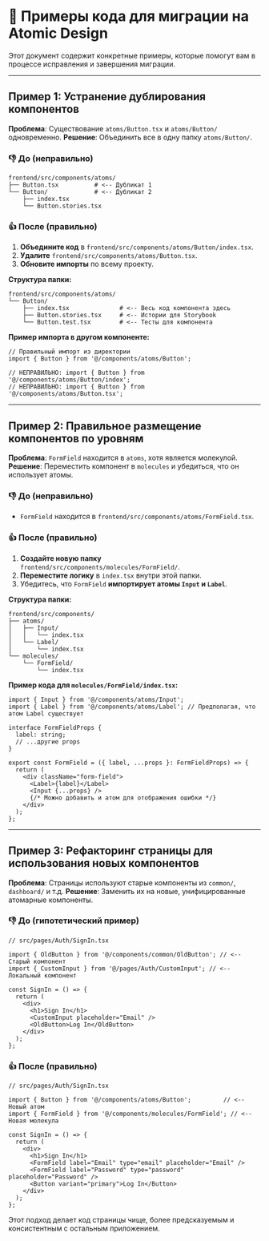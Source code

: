 # 📖 Примеры кода для миграции на Atomic Design

Этот документ содержит конкретные примеры, которые помогут вам в процессе исправления и завершения миграции.

---

## Пример 1: Устранение дублирования компонентов

**Проблема**: Существование `atoms/Button.tsx` и `atoms/Button/` одновременно.
**Решение**: Объединить все в одну папку `atoms/Button/`.

### 👎 До (неправильно)

```
frontend/src/components/atoms/
├── Button.tsx          # <-- Дубликат 1
└── Button/             # <-- Дубликат 2
    ├── index.tsx
    └── Button.stories.tsx
```

### 👍 После (правильно)

1.  **Объедините код** в `frontend/src/components/atoms/Button/index.tsx`.
2.  **Удалите** `frontend/src/components/atoms/Button.tsx`.
3.  **Обновите импорты** по всему проекту.

**Структура папки:**
```
frontend/src/components/atoms/
└── Button/
    ├── index.tsx              # <-- Весь код компонента здесь
    ├── Button.stories.tsx     # <-- Истории для Storybook
    └── Button.test.tsx        # <-- Тесты для компонента
```

**Пример импорта в другом компоненте:**
```tsx
// Правильный импорт из директории
import { Button } from '@/components/atoms/Button';

// НЕПРАВИЛЬНО: import { Button } from '@/components/atoms/Button/index';
// НЕПРАВИЛЬНО: import { Button } from '@/components/atoms/Button.tsx';
```

---

## Пример 2: Правильное размещение компонентов по уровням

**Проблема**: `FormField` находится в `atoms`, хотя является молекулой.
**Решение**: Переместить компонент в `molecules` и убедиться, что он использует атомы.

### 👎 До (неправильно)

-   `FormField` находится в `frontend/src/components/atoms/FormField.tsx`.

### 👍 После (правильно)

1.  **Создайте новую папку** `frontend/src/components/molecules/FormField/`.
2.  **Переместите логику** в `index.tsx` внутри этой папки.
3.  Убедитесь, что `FormField` **импортирует атомы `Input` и `Label`**.

**Структура папки:**
```
frontend/src/components/
├── atoms/
│   ├── Input/
│   │   └── index.tsx
│   └── Label/
│       └── index.tsx
└── molecules/
    └── FormField/
        └── index.tsx
```

**Пример кода для `molecules/FormField/index.tsx`:**
```tsx
import { Input } from '@/components/atoms/Input';
import { Label } from '@/components/atoms/Label'; // Предполагая, что атом Label существует

interface FormFieldProps {
  label: string;
  // ...другие props
}

export const FormField = ({ label, ...props }: FormFieldProps) => {
  return (
    <div className="form-field">
      <Label>{label}</Label>
      <Input {...props} />
      {/* Можно добавить и атом для отображения ошибки */}
    </div>
  );
};
```

---

## Пример 3: Рефакторинг страницы для использования новых компонентов

**Проблема**: Страницы используют старые компоненты из `common/`, `dashboard/` и т.д.
**Решение**: Заменить их на новые, унифицированные атомарные компоненты.

### 👎 До (гипотетический пример)

```tsx
// src/pages/Auth/SignIn.tsx

import { OldButton } from '@/components/common/OldButton'; // <-- Старый компонент
import { CustomInput } from '@/pages/Auth/CustomInput'; // <-- Локальный компонент

const SignIn = () => {
  return (
    <div>
      <h1>Sign In</h1>
      <CustomInput placeholder="Email" />
      <OldButton>Log In</OldButton>
    </div>
  );
};
```

### 👍 После (правильно)

```tsx
// src/pages/Auth/SignIn.tsx

import { Button } from '@/components/atoms/Button';         // <-- Новый атом
import { FormField } from '@/components/molecules/FormField'; // <-- Новая молекула

const SignIn = () => {
  return (
    <div>
      <h1>Sign In</h1>
      <FormField label="Email" type="email" placeholder="Email" />
      <FormField label="Password" type="password" placeholder="Password" />
      <Button variant="primary">Log In</Button>
    </div>
  );
};
```

Этот подход делает код страницы чище, более предсказуемым и консистентным с остальным приложением. 